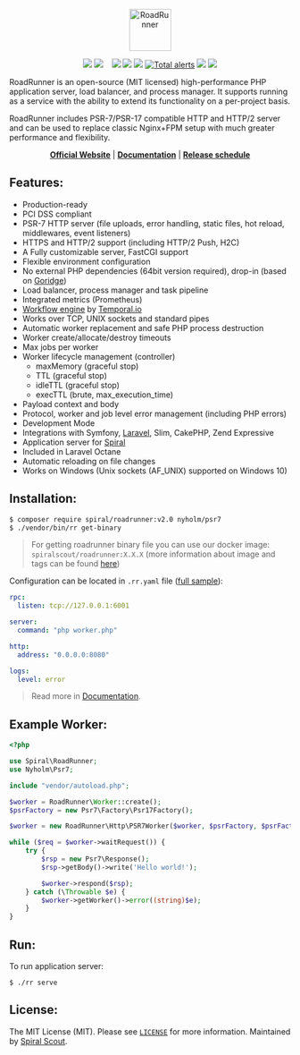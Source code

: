 <p align="center">
 <img src="https://user-images.githubusercontent.com/796136/50286124-6f7f3780-046f-11e9-9f45-e8fedd4f786d.png" height="75px" alt="RoadRunner">
</p>
<p align="center">
 <a href="https://packagist.org/packages/spiral/roadrunner"><img src="https://poser.pugx.org/spiral/roadrunner/version"></a>
	<a href="https://pkg.go.dev/github.com/spiral/roadrunner/v2?tab=doc"><img src="https://godoc.org/github.com/spiral/roadrunner/v2?status.svg"></a>
	<a href="https://github.com/spiral/roadrunner/actions"><img src="https://github.com/spiral/roadrunner/workflows/Linux/badge.svg" alt=""></a>
	<a href="https://github.com/spiral/roadrunner/actions"><img src="https://github.com/spiral/roadrunner/workflows/Windows/badge.svg" alt=""></a>
	<a href="https://github.com/spiral/roadrunner/actions"><img src="https://github.com/spiral/roadrunner/workflows/Linters/badge.svg" alt=""></a>
	<a href="https://goreportcard.com/report/github.com/spiral/roadrunner"><img src="https://goreportcard.com/badge/github.com/spiral/roadrunner"></a>
	<a href="https://scrutinizer-ci.com/g/spiral/roadrunner/?branch=master"><img src="https://scrutinizer-ci.com/g/spiral/roadrunner/badges/quality-score.png"></a>
	<a href="https://codecov.io/gh/spiral/roadrunner/"><img src="https://codecov.io/gh/spiral/roadrunner/branch/master/graph/badge.svg"></a>
	<a href="https://lgtm.com/projects/g/spiral/roadrunner/alerts/"><img alt="Total alerts" src="https://img.shields.io/lgtm/alerts/g/spiral/roadrunner.svg?logo=lgtm&logoWidth=18"/></a>
	<a href="https://discord.gg/TFeEmCs"><img src="https://img.shields.io/badge/discord-chat-magenta.svg"></a>
	<a href="https://packagist.org/packages/spiral/roadrunner"><img src="https://img.shields.io/packagist/dd/spiral/roadrunner?style=flat-square"></a>
</p>

RoadRunner is an open-source (MIT licensed) high-performance PHP application server, load balancer, and process manager.
It supports running as a service with the ability to extend its functionality on a per-project basis.

RoadRunner includes PSR-7/PSR-17 compatible HTTP and HTTP/2 server and can be used to replace classic Nginx+FPM setup
with much greater performance and flexibility.

<p align="center">
	<a href="https://roadrunner.dev/"><b>Official Website</b></a> |
	<a href="https://roadrunner.dev/docs"><b>Documentation</b></a> |
    <a href="https://github.com/orgs/spiral/projects/2"><b>Release schedule</b></a>
</p>

Features:
--------
- Production-ready
- PCI DSS compliant
- PSR-7 HTTP server (file uploads, error handling, static files, hot reload, middlewares, event listeners)
- HTTPS and HTTP/2 support (including HTTP/2 Push, H2C)
- A Fully customizable server, FastCGI support
- Flexible environment configuration
- No external PHP dependencies (64bit version required), drop-in (based on [Goridge](https://github.com/spiral/goridge))
- Load balancer, process manager and task pipeline
- Integrated metrics (Prometheus)
- [Workflow engine](https://github.com/temporalio/sdk-php) by [Temporal.io](https://temporal.io)
- Works over TCP, UNIX sockets and standard pipes
- Automatic worker replacement and safe PHP process destruction
- Worker create/allocate/destroy timeouts
- Max jobs per worker
- Worker lifecycle management (controller)
  - maxMemory (graceful stop)
  - TTL (graceful stop)
  - idleTTL (graceful stop)
  - execTTL (brute, max_execution_time)
- Payload context and body
- Protocol, worker and job level error management (including PHP errors)
- Development Mode
- Integrations with Symfony, [Laravel](https://github.com/spiral/roadrunner-laravel), Slim, CakePHP, Zend Expressive
- Application server for [Spiral](https://github.com/spiral/framework)
- Included in Laravel Octane
- Automatic reloading on file changes
- Works on Windows (Unix sockets (AF_UNIX) supported on Windows 10)

Installation:
--------

```bash
$ composer require spiral/roadrunner:v2.0 nyholm/psr7
$ ./vendor/bin/rr get-binary
```

> For getting roadrunner binary file you can use our docker image: `spiralscout/roadrunner:X.X.X` (more information about
> image and tags can be found [here](https://hub.docker.com/r/spiralscout/roadrunner/))

Configuration can be located in `.rr.yaml`
file ([full sample](https://github.com/spiral/roadrunner/blob/master/.rr.yaml)):

```yaml
rpc:
  listen: tcp://127.0.0.1:6001

server:
  command: "php worker.php"

http:
  address: "0.0.0.0:8080"

logs:
  level: error
```

> Read more in [Documentation](https://roadrunner.dev/docs).

Example Worker:
--------

```php
<?php

use Spiral\RoadRunner;
use Nyholm\Psr7;

include "vendor/autoload.php";

$worker = RoadRunner\Worker::create();
$psrFactory = new Psr7\Factory\Psr17Factory();

$worker = new RoadRunner\Http\PSR7Worker($worker, $psrFactory, $psrFactory, $psrFactory);

while ($req = $worker->waitRequest()) {
    try {
        $rsp = new Psr7\Response();
        $rsp->getBody()->write('Hello world!');

        $worker->respond($rsp);
    } catch (\Throwable $e) {
        $worker->getWorker()->error((string)$e);
    }
}
```

Run:
----
To run application server:

```
$ ./rr serve
```

License:
--------
The MIT License (MIT). Please see [`LICENSE`](./LICENSE) for more information. Maintained
by [Spiral Scout](https://spiralscout.com).

